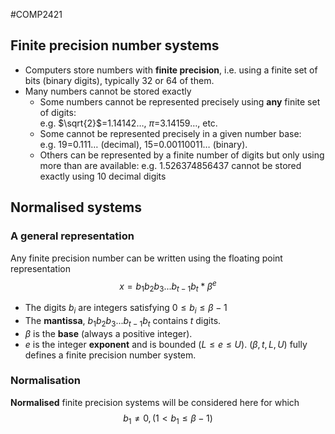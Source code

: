 #COMP2421 
## Finite precision number systems
- Computers store numbers with **finite precision**, i.e. using a finite set of bits (binary digits), typically 32 or 64 of them.
- Many numbers cannot be stored exactly
    - Some numbers cannot be represented precisely using **any** finite set of digits:  
        e.g. $\sqrt{2}$=1.14142…, $\pi$=3.14159…, etc.
    - Some cannot be represented precisely in a given number base:  
        e.g. 19=0.111… (decimal), 15=0.00110011… (binary).
    - Others can be represented by a finite number of digits but only using more than are available: e.g. 1.526374856437 cannot be stored exactly using 10 decimal digits

## Normalised systems
### A general representation
Any finite precision number can be written using the floating point representation
$$x = b_1 b_2 b_3...b_{t-1} b_t * \beta^e$$
- The digits $b_i$ are integers satisfying $0\leq b_i \leq \beta - 1$
- The **mantissa**, $b_1 b_2 b_3...b_{t-1} b_t$ contains $t$ digits.    
- $\beta$ is the **base** (always a positive integer).
- $e$ is the integer **exponent** and is bounded $(L \leq e \leq U)$.
$(\beta , t, L, U)$ fully defines a finite precision number system.
### Normalisation
**Normalised** finite precision systems will be considered here for which $$b_1 \neq 0, (1 < b_1 \leq \beta - 1)$$
